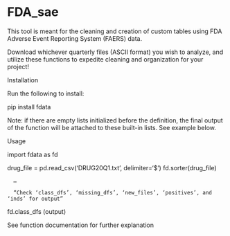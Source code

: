 # FDA_sae

This tool is meant for the cleaning and creation of custom tables using FDA Adverse Event Reporting System (FAERS) data.

Download whichever quarterly files (ASCII format) you wish to analyze, and utilize these functions to expedite cleaning and organization for your project!

Installation

Run the following to install:

  pip install fdata
  
Note: if there are empty lists initialized before the definition, the final output of the function will be attached to these built-in lists. See example below.

Usage

  import fdata as fd

  drug_file = pd.read_csv(‘DRUG20Q1.txt’,  delimiter=‘$’)
  fd.sorter(drug_file) 

	  …

	  “Check ‘class_dfs’, ‘missing_dfs’, ‘new_files’, ‘positives’, and ‘inds’ for output”

  fd.class_dfs
     (output)

See function documentation for further explanation
